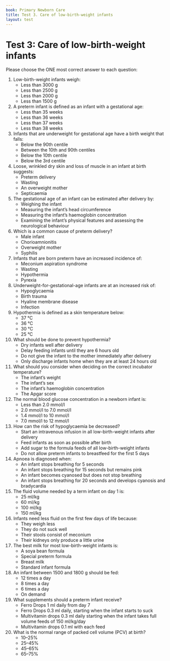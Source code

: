 ```yaml
---
book: Primary Newborn Care
title: Test 3. Care of low-birth-weight infants
layout: test
---
```


# Test 3: Care of low-birth-weight infants

Please choose the ONE most correct answer to each question:

1.	Low-birth-weight infants weigh:
	-	Less than 3000 g
	+	Less than 2500 g
	-	Less than 2000 g
	-	Less than 1500 g
2.	A preterm infant is defined as an infant with a gestational age:
	-	Less than 35 weeks
	-	Less than 36 weeks
	+	Less than 37 weeks
	-	Less than 38 weeks
3.	Infants that are underweight for gestational age have a birth weight that falls:
	-	Below the 90th centile
	-	Between the 10th and 90th centiles
	+	Below the 10th centile
	-	Below the 3rd centile
4.	Loose, wrinkled dry skin and loss of muscle in an infant at birth suggests:
	-	Preterm delivery
	+	Wasting
	-	An overweight mother
	-	Septicaemia
5.	The gestational age of an infant can be estimated after delivery by:
	-	Weighing the infant
	-	Measuring the infant’s head circumference
	-	Measuring the infant’s haemoglobin concentration
	+	Examining the infant’s physical features and assessing the neurological behaviour
6.	Which is a common cause of preterm delivery?
	-	Male infant
	+	Chorioamnionitis
	-	Overweight mother
	-	Syphilis
7.	Infants that are born preterm have an increased incidence of:
	-	Meconium aspiration syndrome
	-	Wasting
	+	Hypothermia
	-	Pyrexia
8.	Underweight-for-gestational-age infants are at an increased risk of:
	+	Hypoglycaemia
	-	Birth trauma
	-	Hyaline membrane disease
	-	Infection
9.	Hypothermia is defined as a skin temperature below:
	-	37 °C
	+	36 °C
	-	30 °C
	-	25 °C
10.	What should be done to prevent hypothermia?
	+	Dry infants well after delivery
	-	Delay feeding infants until they are 6 hours old
	-	Do not give the infant to the mother immediately after delivery
	-	Only discharge infants home when they are at least 24 hours old
11.	What should you consider when deciding on the correct incubator temperature?
	+	The infant’s weight
	-	The infant’s sex
	-	The infant’s haemoglobin concentration
	-	The Apgar score
12.	The normal blood glucose concentration in a newborn infant is:
	-	Less than 2.0 mmol/l
	+	2.0 mmol/l to 7.0 mmol/l
	-	1.4 mmol/l to 10 mmol/l
	-	7.0 mmol/l to 12 mmol/l
13.	How can the risk of hypoglycaemia be decreased?
	-	Start an intravenous infusion in all low-birth-weight infants after delivery
	+	Feed infants as soon as possible after birth
	-	Add sugar to the formula feeds of all low-birth-weight infants
	-	Do not allow preterm infants to breastfeed for the first 5 days
14.	Apnoea is diagnosed when:
	-	An infant stops breathing for 5 seconds
	-	An infant stops breathing for 15 seconds but remains pink
	-	An infant becomes cyanosed but does not stop breathing
	+	An infant stops breathing for 20 seconds and develops cyanosis and bradycardia
15.	The fluid volume needed by a term infant on day 1 is:
	-	25 ml/kg
	+	60 ml/kg
	-	100 ml/kg
	-	150 ml/kg
16.	Infants need less fluid on the first few days of life because:
	-	They weigh less
	-	They do not suck well
	-	Their stools consist of meconium
	+	Their kidneys only produce a little urine
17.	The best milk for most low-birth-weight infants is:
	-	A soya bean formula
	-	Special preterm formula
	+	Breast milk
	-	Standard infant formula
18.	An infant between 1500 and 1800 g should be fed:
	-	12 times a day
	+	8 times a day
	-	6 times a day
	-	On demand
19.	What supplements should a preterm infant receive?
	-	Ferro Drops 1 ml daily from day 7
	-	Ferro Drops 0.3 ml daily, starting when the infant starts to suck
	+	Multivitamin drops 0.3 ml daily starting when the infant takes full volume feeds of 150 ml/kg/day
	-	Multivitamin drops 0.1 ml with each feed
20.	What is the normal range of packed cell volume (PCV) at birth?
	-	10–25%
	-	25–45%
	+	45–65%
	-	65–75%

